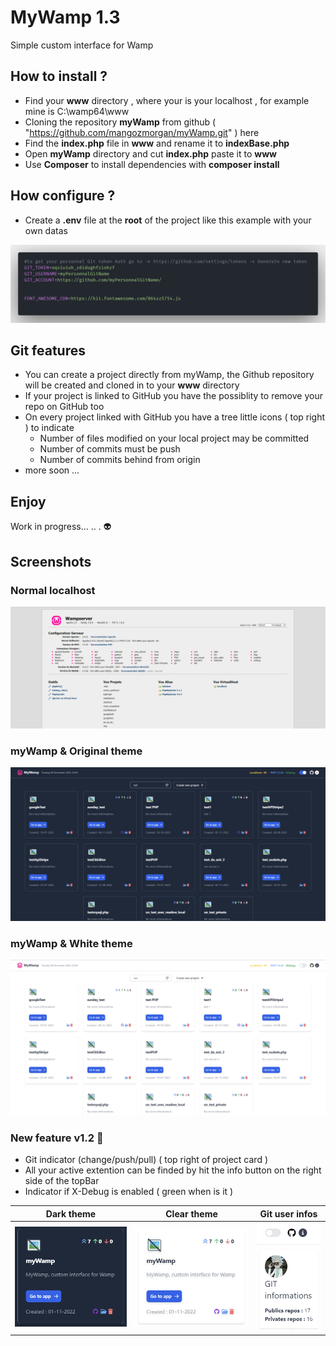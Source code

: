# MyWamp 1.3
Simple custom interface for Wamp
## How to install ?
- Find your **www** directory , where your is your localhost , for example mine is C:\wamp64\www
- Cloning the repository **myWamp** from github ( "https://github.com/mangozmorgan/myWamp.git" ) here 
- Find the **index.php** file in **www** and rename it to **indexBase.php**
- Open **myWamp** directory and cut **index.php** paste it to **www**
- Use **Composer** to install dependencies with **composer install** 
## How configure ? 
- Create a **.env** file at the **root** of the project like this example with your own datas

 ![Screenshot](assets/env.png)

## Git features
- You can create a project directly from myWamp, the Github repository will be created and cloned in to your **www** directory
- If your project is linked to GitHub you have the possiblity to remove your repo on GitHub too 
- On every project linked with GitHub you have a tree little icons ( top right ) to indicate 
  - Number of files modified on your local project may be committed
  - Number of commits must be push
  - Number of commits behind from origin
- more soon ...
## Enjoy
Work in progress... .. . 👽

## Screenshots

### Normal localhost
![Screenshot](assets/Screenshot_original.png)

### myWamp & Original theme
![Screenshot](assets/1.png)

### myWamp & White theme
![Screenshot](assets/2.png)

### New feature v1.2 💚

- Git indicator (change/push/pull) ( top right of project card )
- All your active extention can be finded by hit the info button on the right side of the topBar
- Indicator if X-Debug is enabled (  green when is it )


Dark theme            |  Clear theme | Git user infos
:-------------------------:|:-------------------------:|:---:
|![Screenshot](assets/screenNewblack.png)|![Screenshot](assets/screenNewWhiet.png)|![Screenshot](assets/git_w.png)

